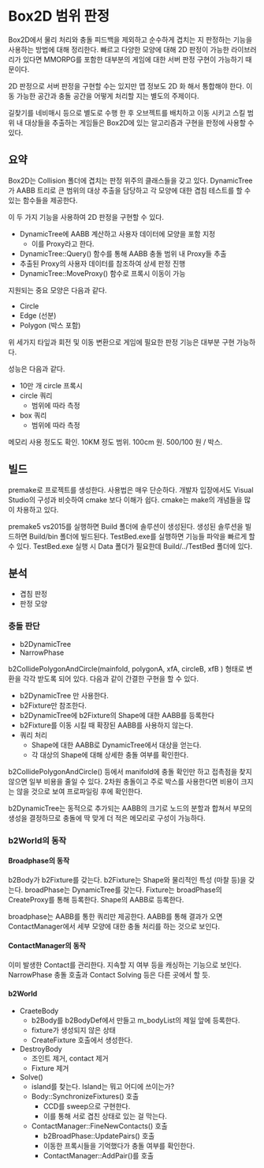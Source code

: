 # Box2D 범위 판정 

Box2D에서 물리 처리와 충돌 피드백을 제외하고 순수하게 겹치는 지 판정하는 기능을 사용하는 방법에 대해 정리한다. 빠르고 다양한 모양에 대해 2D 판정이 가능한 라이브러리가 있다면 MMORPG를 포함한 대부분의 게임에 대한 서버 판정 구현이 가능하기 때문이다. 

2D 판정으로 서버 판정을 구현할 수는 있지만 맵 정보도 2D 화 해서 통합해야 한다. 이동 가능한 공간과 충돌 공간을 어떻게 처리할 지는 별도의 주제이다. 

길찾기를 네비매시 등으로 별도로 수행 한 후 오브젝트를 배치하고 이동 시키고 스킬 범위 내 대상들을 추출하는 게임들은 Box2D에 있는 알고리즘과 구현을 판정에 사용할 수 있다. 



## 요약

Box2D는 Collision 폴더에 겹치는 판정 위주의 클래스들을 갖고 있다. DynamicTree가 AABB 트리로 큰 범위의 대상 추출을 담당하고 각 모양에 대한 겹침 테스트를 할 수 있는 함수들을 제공한다. 

이 두 가지 기능을 사용하여 2D 판정을 구현할 수 있다. 

- DynamicTree에 AABB 계산하고 사용자 데이터에 모양을 포함 지정 
  - 이를 Proxy라고 한다. 
- DynamicTree::Query() 함수를 통해 AABB 충돌 범위 내 Proxy들 추출 
- 추출된 Proxy의 사용자 데이터를 참조하여 상세 판정 진행 
- DynamicTree::MoveProxy() 함수로 프록시 이동이 가능



지원되는 중요 모양은 다음과 같다. 

- Circle 
- Edge (선분)
- Polygon (박스 포함)

위 세가지 타잎과 회전 및 이동 변환으로 게임에 필요한 판정 기능은 대부분 구현 가능하다. 



성능은 다음과 같다. 

- 10만 개 circle 프록시 
- circle 쿼리 
  - 범위에 따라 측정
- box 쿼리 
  - 범위에 따라 측정 



메모리 사용 정도도 확인.  10KM 정도 범위.  100cm 원. 500/100 원 / 박스. 





## 빌드

premake로 프로젝트를 생성한다.  사용법은 매우 단순하다. 개발자 입장에서도 Visual Studio의 구성과 비슷하여 cmake 보다 이해가 쉽다.  cmake는 make의 개념들을 많이 차용하고 있다.  

premake5 vs2015를 실행하면 Build 폴더에 솔루션이 생성된다. 생성된 솔루션을 빌드하면 Build/bin 폴더에 빌드된다. TestBed.exe를 실행하면 기능들 파악을 빠르게 할 수 있다. TestBed.exe 실행 시 Data 폴더가 필요한데 Build/../TestBed 폴더에 있다. 



## 분석

- 겹침 판정
- 판정 모양 



### 충돌 판단

- b2DynamicTree
- NarrowPhase 



b2CollidePolygonAndCircle(mainfold, polygonA, xfA, circleB, xfB ) 형태로 변환을 각각 받도록 되어 있다. 다음과 같이 간결한 구현을 할 수 있다. 

- b2DynamicTree 만 사용한다. 
- b2Fixture만 참조한다. 
- b2DynamicTree에 b2Fixture의 Shape에 대한 AABB를 등록한다 
- b2Fixture를 이동 시킬 때 확장된 AABB를 사용하지 않는다. 
- 쿼리 처리 
  - Shape에 대한 AABB로 DynamicTree에서 대상을 얻는다. 
  - 각 대상의 Shape에 대해 상세한 충돌 여부를 확인한다. 



b2CollidePolygonAndCircle() 등에서 manifold에 충돌 확인만 하고 접촉점을 찾지 않으면 일부 비용을 줄일 수 있다. 2차원 충돌이고 주로 박스를 사용한다면 비용이 크지는 않을 것으로 보여 프로파일링 후에 확인한다. 

b2DynamicTree는 동적으로 추가되는 AABB의 크기로 노드의 분할과 합쳐서 부모의 생성을 결정하므로 충돌에 딱 맞게 더 적은 메모리로 구성이 가능하다. 



### b2World의 동작

#### Broadphase의 동작

b2Body가 b2Fixture를 갖는다. b2Fixture는 Shape와 물리적인 특성 (마찰 등)을 갖는다. broadPhase는 DynamicTree를 갖는다. Fixture는 broadPhase의 CreateProxy를 통해 등록한다. Shape의 AABB로 등록한다. 

broadphase는 AABB를 통한 쿼리만 제공한다. AABB를 통해 결과가 오면 ContactManager에서 세부 모양에 대한 충돌 처리를 하는 것으로 보인다. 



#### ContactManager의 동작

이미 발생한 Contact를 관리한다. 지속할 지 여부 등을 캐싱하는 기능으로 보인다. NarrowPhase 충돌 호출과 Contact Solving 등은 다른 곳에서 할 듯. 



#### b2World

- CraeteBody 
  - b2Body를 b2BodyDef에서 만들고 m_bodyList의 제일 앞에 등록한다. 
  - fixture가 생성되지 않은 상태 
  - CreateFixture 호출에서 생성한다.
- DestroyBody 
  - 조인트 제거, contact 제거 
  - Fixture 제거 
- Solve() 
  - island를 찾는다. Island는 뭐고 어디에 쓰이는가? 
  - Body::SynchronizeFixtures() 호출 
    - CCD를 sweep으로 구현한다. 
    - 이를 통해 서로 겹친 상태로 있는 걸 막는다.
  - ContactManager::FineNewContacts() 호출 
    - b2BroadPhase::UpdatePairs() 호출 
    - 이동한 프록시들을 기억했다가 충돌 여부를 확인한다. 
    - ContactManager::AddPair()를 호출 

